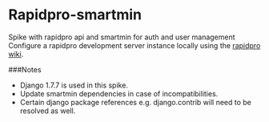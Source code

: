 # Rapidpro-smartmin
Spike with rapidpro api and smartmin for auth and user management
Configure a rapidpro development server instance locally using the [rapidpro wiki](http://rapidpro.github.io/rapidpro/docs/development/).

###Notes
- Django 1.7.7 is used in this spike.
- Update smartmin dependencies in case of incompatibilities.
- Certain django package references e.g. django.contrib will need to be resolved as well.


